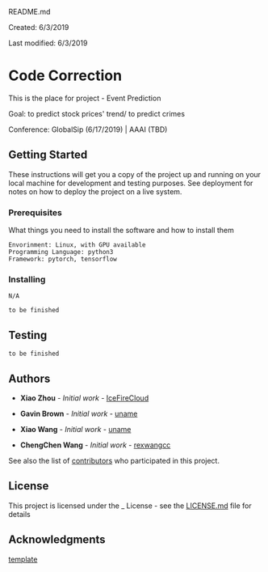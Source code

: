 README.md

Created: 6/3/2019

Last modified: 6/3/2019

# Code Correction

This is the place for project - Event Prediction

Goal: to predict stock prices' trend/ to predict crimes

Conference: GlobalSip (6/17/2019) | AAAI (TBD)

## Getting Started

These instructions will get you a copy of the project up and running on your local machine for development and testing purposes. See deployment for notes on how to deploy the project on a live system.

### Prerequisites

What things you need to install the software and how to install them

```
Envorinment: Linux, with GPU available
Programming Language: python3
Framework: pytorch, tensorflow
```

### Installing

```
N/A
```

```
to be finished
```

## Testing

```
to be finished
```

## Authors

* **Xiao Zhou** - *Initial work* - [IceFireCloud](https://github.com/IceFireCloud)

* **Gavin Brown** - *Initial work* - [uname](https://github.com/)

* **Xiao Wang** - *Initial work* - [uname](https://github.com/)

* **ChengChen Wang** - *Initial work* - [rexwangcc](https://github.com/rexwangcc)

See also the list of [contributors](https://github.com/contributors) who participated in this project.

## License

This project is licensed under the _ License - see the [LICENSE.md](LICENSE.md) file for details

## Acknowledgments

[template](https://gist.github.com/PurpleBooth/109311bb0361f32d87a2)

